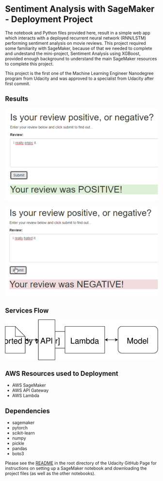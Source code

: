 # Sentiment Analysis with SageMaker - Deployment Project

The notebook and Python files provided here, result in a simple web app which interacts with a deployed recurrent neural network (RNN/LSTM) performing sentiment analysis on movie reviews. This project required some familiarity with SageMaker, because of that we needed to complete and undestand the mini-project, Sentiment Analysis using XGBoost, provided enough background to understand the main SageMaker resources to complete this project.

This project is the first one of the Machine Learning Engineer Nanodegree program from Udacity and was approved to a specialist from Udacity after first commit.

## Results

![Deployed model using a local web app - Positive Review](https://github.com/rodolfojt/Sentiment-Analysis-SageMaker/blob/master/assets/Results%20-%20Positive%20Review.PNG)

![Deployed model using a local web app - Negative Review](https://github.com/rodolfojt/Sentiment-Analysis-SageMaker/blob/master/assets/Results%20-%20Negative%20Review.PNG)

## Services Flow

![Services Flow](https://github.com/rodolfojt/Sentiment-Analysis-SageMaker/blob/master/Web%20App%20Diagram.svg)

## AWS Resources used to Deployment

- AWS SageMaker
- AWS API Gateway
- AWS Lambda

## Dependencies

- sagemaker
- pytorch
- scikit-learn
- numpy
- pickle
- pandas
- boto3

Please see the [README](https://github.com/udacity/sagemaker-deployment/tree/master/README.md) in the root directory of the Udacity GitHub Page for instructions on setting up a SageMaker notebook and downloading the project files (as well as the other notebooks).
